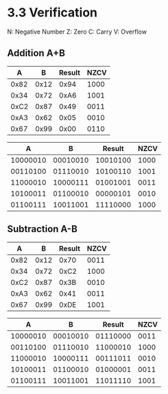 # 3.3 Verification

N: Negative Number
Z: Zero
C: Carry
V: Overflow

## Addition A+B
|  A   |  B   | Result  | NZCV |
|------|------|---------|------|
| 0x82 | 0x12 | 0x94    | 1000 |
| 0x34 | 0x72 | 0xA6    | 1001 |
| 0xC2 | 0x87 | 0x49    | 0011 |
| 0xA3 | 0x62 | 0x05    | 0010 |
| 0x67 | 0x99 | 0x00    | 0110 |

|  A        |  B        | Result   | NZCV  |
|-----------|-----------|----------|-------|
| 10000010  | 00010010  | 10010100 | 1000  |
| 00110100  | 01110010  | 10100110 | 1001  |
| 11000010  | 10000111  | 01001001 | 0011  |
| 10100011  | 01100010  | 00000101 | 0010  |
| 01100111  | 10011001  | 11110000 | 1000  |


## Subtraction A-B
|  A   |  B   | Result  | NZCV |
|------|------|---------|------|
| 0x82 | 0x12 | 0x70    | 0011 |
| 0x34 | 0x72 | 0xC2    | 1000 |
| 0xC2 | 0x87 | 0x3B    | 0010 |
| 0xA3 | 0x62 | 0x41    | 0011 |
| 0x67 | 0x99 | 0xDE    | 1001 |

|  A        |  B        | Result   | NZCV  |
|-----------|-----------|----------|-------|
| 10000010  | 00010010  | 01110000 | 0011  |
| 00110100  | 01110010  | 11000010 | 1000  |
| 11000010  | 10000111  | 00111011 | 0010  |
| 10100011  | 01100010  | 01000001 | 0011  |
| 01100111  | 10011001  | 11011110 | 1001  |